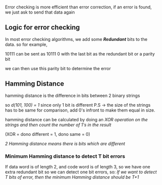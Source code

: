 
Error checking is more efficient than error correction, if an error is found, we just ask to send that data again


## Logic for error checking

In most error checking algorithms, we add some ***Redundant*** bits to the data.
so for example,

10111 can be sent as 10111 0 with the last bit as the redundant bit or a parity bit 

we can then use this parity bit to determine the error

## Hamming Distance

hamming distance is the difference in bits between 2 binary strings

so *d(101, 100) = 1* since only 1 bit is different
P.S ->  the size of the strings has to be same for comparison, add 0's infront to make them equal in size.

hamming distance can be calculated by doing an *XOR operation on the strings and then count the number of 1's in the result*

(XOR = dono different = 1, dono same = 0)
 
 *2 Hamming distance means there is  bits which are different*
### Minimum Hamming distance to detect T bit errors

   If data word is of length 2, and code word is of length 3, so we have one extra redundant bit so we can detect one bit errors, so:
    *If we want to detect T bits of error, then the  minimum Hamming distance should be T+1*

